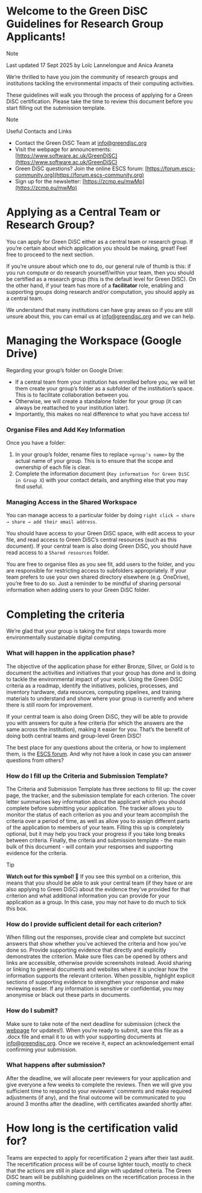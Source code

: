 # Welcome to the Green DiSC Guidelines for Research Group Applicants!

> [!NOTE]
> Last updated 17 Sept 2025 by Loïc Lannelongue and Anica Araneta

We’re thrilled to have you join the community of research groups and institutions tackling the environmental impacts of their computing activities.

These guidelines will walk you through the process of applying for a Green DiSC certification. Please take the time to review this document before you start filling out the submission template.


> [!NOTE]
> Useful Contacts and Links 
> - Contact the Green DiSC Team at [info@greendisc.org](mailto:info@greendisc.org) 
> - Visit the webpage for announcements: [https://www.software.ac.uk/GreenDiSC](https://www.software.ac.uk/GreenDiSC) 
> - Green DiSC questions? Join the online ESCS forum:  [https://forum.escs-community.org](https://forum.escs-community.org) 
> - Sign up for the newsletter: [https://zcmp.eu/mwMp](https://zcmp.eu/mwMp)  


# Applying as a Central Team or Research Group?

You can apply for Green DiSC either as a central team or research group. If you’re certain about which application you should be making, great! Feel free to proceed to the next section.

If you’re unsure about which one to do, our general rule of thumb is this: if you run compute or do research yourself/within your team, then you should be certified as a research group (this is the default level for Green DiSC). On the other hand,  if your team has more of a **facilitator** role, enabling and supporting groups doing research and/or computation, you should apply as a central team. 

We understand that many institutions can have gray areas so if you are still unsure about this, you can email us at [info@greendisc.org](mailto:info@greendisc.org) and we can help.

# Managing the Workspace (Google Drive) 

Regarding your group’s folder on Google Drive: 

* If a central team from your institution has enrolled before you, we will let them create your group’s folder as a subfolder of the institution’s space. This is to facilitate collaboration between you.   
* Otherwise, we will create a standalone folder for your group (it can always be reattached to your institution later).  
* Importantly, this makes no real difference to what you have access to! 

### Organise Files and Add Key Information

Once you have a folder:

1. In your group’s folder, rename files to replace `<group’s name>` by the actual name of your group. This is to ensure that the scope and ownership of each file is clear.   
2. Complete the information document (`Key information for Green DiSC in Group X`) with your contact details, and anything else that you may find useful. 

### Managing Access in the Shared Workspace 

You can manage access to a particular folder by doing `right click → share → share → add their email address`.

You should have access to your Green DiSC space, with edit access to your file, and read access to Green DiSC’s central resources (such as this document). If your central team is also doing Green DiSC, you should have read access to a `Shared resources` folder.

You are free to organise files as you see fit, add users to the folder, and you are responsible for restricting access to subfolders appropriately. If your team prefers to use your own shared directory elsewhere (e.g. OneDrive), you’re free to do so. Just a reminder to be mindful of sharing personal information when adding users to your Green DiSC folder.

# Completing the criteria

We’re glad that your group is taking the first steps towards more environmentally sustainable digital computing.

### What will happen in the application phase? 

The objective of the application phase for either Bronze, Silver, or Gold is to document the activities and initiatives that your group has done and is doing to tackle the environmental impact of your work. Using the Green DiSC criteria as a roadmap, identify the initiatives, policies, processes, and inventory hardware, data resources, computing pipelines, and training materials to understand and show where your group is currently and where there is still room for improvement.

If your central team is also doing Green DiSC, they will be able to provide you with answers for quite a few criteria (for which the answers are the same across the institution), making it easier for you. That’s the benefit of doing both central teams and group-level Green DiSC!

The best place for any questions about the criteria, or how to implement them, is the [ESCS forum](https://forum.escs-community.org). And why not have a look in case you can answer questions from others?

### How do I fill up the Criteria and Submission Template? 

The Criteria and Submission Template has three sections to fill up: the cover page, the tracker, and the submission template for each criterion. The cover letter summarises key information about the applicant which you should complete before submitting your application. The tracker allows you to monitor the status of each criterion as you and your team accomplish the criteria over a period of time, as well as allow you to assign different parts of the application to members of your team. Filling this up is completely optional, but it may help you track your progress if you take long breaks between criteria. Finally, the criteria and submission template - the main bulk of this document -  will contain your responses and supporting evidence for the criteria.

> [!TIP]
> **Watch out for this symbol!  📣** If you see this symbol on a criterion, this means that you should be able to ask your central team (if they have or are also applying to Green DiSC) about the evidence they’ve provided for that criterion and what additional information you can provide for your application as a group. In this case, you may not have to do much to tick this box.

### How do I provide sufficient detail for each criterion? 

When filling out the responses, provide clear and complete but succinct answers that show whether you’ve achieved the criteria and how you’ve done so. Provide supporting evidence that directly and explicitly demonstrates the criterion. Make sure files can be opened by others and links are accessible, otherwise provide screenshots instead. Avoid sharing or linking to general documents and websites where it is unclear how the information supports the relevant criterion. When possible, highlight explicit sections of supporting evidence to strengthen your response and make reviewing easier. If any information is sensitive or confidential, you may anonymise or black out these parts in documents.

### How do I submit?

Make sure to take note of the next deadline for submission (check the [webpage](https://www.software.ac.uk/GreenDiSC) for updates!). When you’re ready to submit, save this file as a .docx file and email it to us with your supporting documents at [info@greendisc.org](mailto:info@greendisc.org). Once we receive it, expect an acknowledgement email confirming your submission.

### What happens after submission? 

After the deadline, we will allocate peer reviewers for your application and give everyone a few weeks to complete the reviews. Then we will give you sufficient time to respond to your reviewers’ comments and make required adjustments (if any), and the final outcome will be communicated to you around 3 months after the deadline, with certificates awarded shortly after.

# How long is the certification valid for? 

Teams are expected to apply for recertification 2 years after their last audit. The recertification process will be of course lighter touch, mostly to check that the actions are still in place and align with updated criteria. The Green DiSC team will be publishing guidelines on the recertification process in the coming months.
